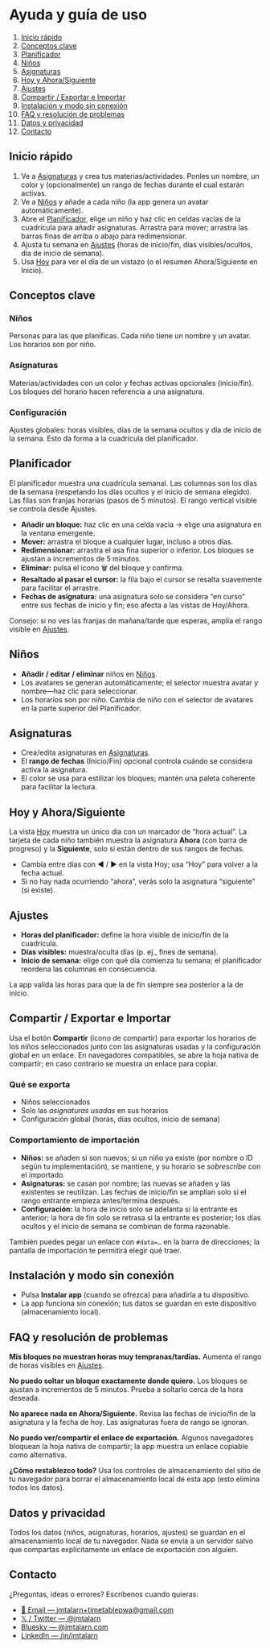 # Ayuda y guía de uso

1.  [Inicio rápido](#quickstart)
2.  [Conceptos clave](#conceptos-clave)
3.  [Planificador](#planificador)
4.  [Niños](#niños)
5.  [Asignaturas](#asignaturas)
6.  [Hoy y Ahora/Siguiente](#hoy-y-ahorasiguiente)
7.  [Ajustes](#ajustes)
8.  [Compartir / Exportar e Importar](#compartir--exportar-e-importar)
9.  [Instalación y modo sin conexión](#instalación-y-modo-sin-conexión)
10. [FAQ y resolución de problemas](#faq-y-resolución-de-problemas)
11. [Datos y privacidad](#datos-y-privacidad)
12. [Contacto](#contacto)

## Inicio rápido

1.  Ve a [Asignaturas](/matters) y crea tus materias/actividades. Ponles un nombre, un color y (opcionalmente) un rango de fechas durante el cual estarán activas.
2.  Ve a [Niños](/kids) y añade a cada niño (la app genera un avatar automáticamente).
3.  Abre el [Planificador](/timetable-scheduler), elige un niño y haz clic en celdas vacías de la cuadrícula para añadir asignaturas. Arrastra para mover; arrastra las barras finas de arriba o abajo para redimensionar.
4.  Ajusta tu semana en [Ajustes](/settings) (horas de inicio/fin, días visibles/ocultos, día de inicio de semana).
5.  Usa [Hoy](/today) para ver el día de un vistazo (o el resumen Ahora/Siguiente en Inicio).

## Conceptos clave

### Niños

Personas para las que planificas. Cada niño tiene un nombre y un avatar. Los horarios son por niño.

### Asignaturas

Materias/actividades con un color y fechas activas opcionales (inicio/fin). Los bloques del horario hacen referencia a una asignatura.

### Configuración

Ajustes globales: horas visibles, días de la semana ocultos y día de inicio de la semana. Esto da forma a la cuadrícula del planificador.

## Planificador

El planificador muestra una cuadrícula semanal. Las columnas son los días de la semana (respetando los días ocultos y el inicio de semana elegido). Las filas son franjas horarias (pasos de 5 minutos). El rango vertical visible se controla desde Ajustes.

-   **Añadir un bloque:** haz clic en una celda vacía → elige una asignatura en la ventana emergente.
-   **Mover:** arrastra el bloque a cualquier lugar, incluso a otros días.
-   **Redimensionar:** arrastra el asa fina superior o inferior. Los bloques se ajustan a incrementos de 5 minutos.
-   **Eliminar:** pulsa el icono 🗑️ del bloque y confirma.
-   **Resaltado al pasar el cursor:** la fila bajo el cursor se resalta suavemente para facilitar el arrastre.
-   **Fechas de asignatura:** una asignatura solo se considera “en curso” entre sus fechas de inicio y fin; eso afecta a las vistas de Hoy/Ahora.

Consejo: si no ves las franjas de mañana/tarde que esperas, amplía el rango visible en [Ajustes](/settings).

## Niños

-   **Añadir / editar / eliminar** niños en [Niños](/kids).
-   Los avatares se generan automáticamente; el selector muestra avatar y nombre—haz clic para seleccionar.
-   Los horarios son por niño. Cambia de niño con el selector de avatares en la parte superior del Planificador.

## Asignaturas

-   Crea/edita asignaturas en [Asignaturas](/matters).
-   El **rango de fechas** (Inicio/Fin) opcional controla cuándo se considera activa la asignatura.
-   El color se usa para estilizar los bloques; mantén una paleta coherente para facilitar la lectura.

## Hoy y Ahora/Siguiente

La vista [Hoy](/today) muestra un único día con un marcador de “hora actual”. La tarjeta de cada niño también muestra la asignatura **Ahora** (con barra de progreso) y la **Siguiente**, solo si están dentro de sus rangos de fechas.

-   Cambia entre días con ◀︎ / ▶︎ en la vista Hoy; usa “Hoy” para volver a la fecha actual.
-   Si no hay nada ocurriendo “ahora”, verás solo la asignatura “siguiente” (si existe).

## Ajustes

-   **Horas del planificador:** define la hora visible de inicio/fin de la cuadrícula.
-   **Días visibles:** muestra/oculta días (p. ej., fines de semana).
-   **Inicio de semana:** elige con qué día comienza tu semana; el planificador reordena las columnas en consecuencia.

La app valida las horas para que la de fin siempre sea posterior a la de inicio.

## Compartir / Exportar e Importar

Usa el botón **Compartir** (icono de compartir) para exportar los horarios de los niños seleccionados junto con las asignaturas usadas y la configuración global en un enlace. En navegadores compatibles, se abre la hoja nativa de compartir; en caso contrario se muestra un enlace para copiar.

### Qué se exporta

-   Niños seleccionados
-   Solo las _asignaturas usadas_ en sus horarios
-   Configuración global (horas, días ocultos, inicio de semana)

### Comportamiento de importación

-   **Niños:** se añaden si son nuevos; si un niño ya existe (por nombre o ID según tu implementación), se mantiene, y su horario se _sobrescribe_ con el importado.
-   **Asignaturas:** se casan por nombre; las nuevas se añaden y las existentes se reutilizan. Las fechas de inicio/fin se amplían solo si el rango entrante empieza antes/termina después.
-   **Configuración:** la hora de inicio solo se adelanta si la entrante es anterior; la hora de fin solo se retrasa si la entrante es posterior; los días ocultos y el inicio de semana se combinan de forma razonable.

También puedes pegar un enlace con `#data=…` en la barra de direcciones; la pantalla de importación te permitirá elegir qué traer.

## Instalación y modo sin conexión

-   Pulsa **Instalar app** (cuando se ofrezca) para añadirla a tu dispositivo.
-   La app funciona sin conexión; tus datos se guardan en este dispositivo (almacenamiento local).

## FAQ y resolución de problemas

**Mis bloques no muestran horas muy tempranas/tardías.** Aumenta el rango de horas visibles en [Ajustes](/settings).

**No puedo soltar un bloque exactamente donde quiero.** Los bloques se ajustan a incrementos de 5 minutos. Prueba a soltarlo cerca de la hora deseada.

**No aparece nada en Ahora/Siguiente.** Revisa las fechas de inicio/fin de la asignatura y la fecha de hoy. Las asignaturas fuera de rango se ignoran.

**No puedo ver/compartir el enlace de exportación.** Algunos navegadores bloquean la hoja nativa de compartir; la app muestra un enlace copiable como alternativa.

**¿Cómo restablezco todo?** Usa los controles de almacenamiento del sitio de tu navegador para borrar el almacenamiento local de esta app (esto elimina todos los datos).

## Datos y privacidad

Todos los datos (niños, asignaturas, horarios, ajustes) se guardan en el almacenamiento local de tu navegador. Nada se envía a un servidor salvo que compartas explícitamente un enlace de exportación con alguien.

## Contacto

¿Preguntas, ideas o errores? Escríbenos cuando quieras:

-   [📧 Email — jmtalarn+timetablepwa@gmail.com](mailto:jmtalarn+timetablepwa@gmail.com)
-   [𝕏 / Twitter — @jmtalarn](https://x.com/jmtalarn)
-   [Bluesky — @jmtalarn.com](https://bsky.app/profile/jmtalarn.com)
-   [LinkedIn — /in/jmtalarn](https://www.linkedin.com/in/jmtalarn)
